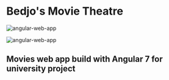 # Bedjo's Movie Theatre

![angular-web-app](https://raw.githubusercontent.com/TheFrisb/Angular-Web-App/master/preview_1.png)

![angular-web-app](https://raw.githubusercontent.com/TheFrisb/Angular-Web-App/master/preview_2.png)

## Movies web app build with Angular 7 for university project